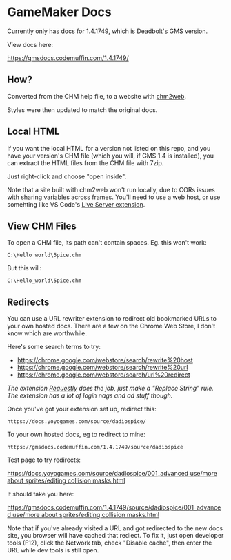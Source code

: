 # GameMaker Docs

Currently only has docs for 1.4.1749, which is Deadbolt's GMS version.

View docs here:

https://gmsdocs.codemuffin.com/1.4.1749/



## How?

Converted from the CHM help file, to a website with [chm2web](https://download.cnet.com/Chm2web/3000-10247_4-10118798.html).

Styles were then updated to match the original docs.


## Local HTML

If you want the local HTML for a version not listed on this repo, and you have your version's CHM file (which you will, if GMS 1.4 is installed), you can extract the HTML files from the CHM file with 7zip.

Just right-click and choose "open inside".

Note that a site built with chm2web won't run locally, due to CORs issues with sharing variables across frames. You'll need to use a web host, or use somehting like VS Code's [Live Server extension](https://marketplace.visualstudio.com/items?itemName=ritwickdey.LiveServer).


## View CHM Files

To open a CHM file, its path can't contain spaces. Eg. this won't work:

`C:\Hello world\5pice.chm`

But this will:

`C:\Hello_world\5pice.chm`


## Redirects

You can use a URL rewriter extension to redirect old bookmarked URLs to your own hosted docs. There are a few on the Chrome Web Store, I don't know which are worthwhile.

Here's some search terms to try:

- https://chrome.google.com/webstore/search/rewrite%20host
- https://chrome.google.com/webstore/search/rewrite%20url
- https://chrome.google.com/webstore/search/url%20redirect

_The extension [Requestly](https://chrome.google.com/webstore/detail/requestly-modify-headers/mdnleldcmiljblolnjhpnblkcekpdkpa) does the job, just make a "Replace String" rule. The extension has a lot of login nags and ad stuff though._

Once you've got your extension set up, redirect this:

`https://docs.yoyogames.com/source/dadiospice/`

To your own hosted docs, eg to redirect to mine:

`https://gmsdocs.codemuffin.com/1.4.1749/source/dadiospice`

Test page to try redirects:

[https://docs.yoyogames.com/source/dadiospice/001_advanced use/more about sprites/editing collision masks.html](https://docs.yoyogames.com/source/dadiospice/001_advanced%20use/more%20about%20sprites/editing%20collision%20masks.html)

It should take you here:

[https://gmsdocs.codemuffin.com/1.4.1749/source/dadiospice/001_advanced use/more about sprites/editing collision masks.html](https://gmsdocs.codemuffin.com/1.4.1749/source/dadiospice/001_advanced%20use/more%20about%20sprites/editing%20collision%20masks.html)

Note that if you've already visited a URL and got redirected to the new docs site, you browser will have cached that rediect. To fix it, just open developer tools (F12), click the Network tab, check "Disable cache", then enter the URL while dev tools is still open.
